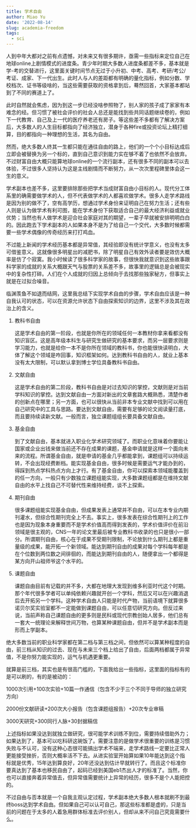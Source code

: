 ```yaml
---
title: 学术自由
author: Miao Yu
date: '2022-08-14'
slug: academia-freedom
tags:
  - sci
---
```


人到中年大都对之前有点遗憾，对未来又有很多期许，亟需一些指标来定位自己在地球online上剧情模式的进度条。青少年时期大多数人进度条都差不多，基本就是学-考的交替进行，这里面关键时间节点无过于小升初、中考、高考、考研/考公/考证、成家、下一代出生。此时人与人的差距都有明确的量化指标，例如分数、学校档次、证书等级啥的，当这些需要获取的资格拿到后，蓦然回首，大家基本都站到了不同的赛道上了。

此时自然就会焦虑，因为到这一步已经没啥参照物了，别人家的孩子成了家家有本难念的经。但习惯了被社会评价的社会人总还是能找到些共同话题继续卷的，例如下一代教育、自己及上一代的医疗养老还有房子。等这些差不多都有了解决方案后，大多数人的人生目标都指向了经济独立，潜身于各种fire或投资论坛上精打细算，目的都指向一种理想的生活，其名为自由。

然而，绝大多数人终其一生都只能在通往自由的路上，他们的一个个小目标达成后立即会被替换为另一个标的，直到自己意识到能力实在够不着了也依然不会放弃。不过财富自由大概只能算地球online的一个流行副本，还有很多不同的副本可以去体验，不过很多人坚持认为这是主线剧情而不断努力，从一次次里程碑里体会这一生的意义。

学术副本也差不多，这里要排除那些把学术当成财富自由小目标的人。现代分工体系里的确需要做学术的人，但不代表做学术的人都喜欢做学术。很多人走学术路线是因为别的做不了，空有高学历，想通过学术身份来证明自己在努力生活；还有些人则是认为做学术有利可图，能在学术身份下获取适合自己的最大经济利益或就业优势；当然也有人做学术是迎合社会家庭对其的期望，一辈子早就被安排明明白白的。因此跑去下学术副本的人如果本身不是为了给自己一个交代，大多数时候都需要一些学术偶像的传奇经历来打打鸡血。

不过能上新闻的学术经历基本都是异常值，其经验即没有统计学意义，也没有太多可借鉴意义。这就像很多明星出的减肥书，除了明星自己有效外读者要是效仿大概率是仿了个寂寞。我小时候读了很多科学家的故事，但很快我就意识到这些故事跟科学家的成就的关系大概跟天气与股票的关系差不多，故事里的逻辑总是会被现实中的复杂性打碎。人们在个人成就的归因上总倾向于去找那些独家秘方，但事实上就是在过拟合噪音。

临渊羡鱼不如退而结网，这里我总结下实现学术自由的步骤，学术自由应该是一种自我认可的状态，可以在资源允许状态下自由探索知识的边界，这里不涉及其在政治上的含义。

1. 教科书自由

   这是学术自由的第一阶段，也就是你所在的领域任何一本教材你拿来看都没有知识盲区。这是高年级本科生与研究生做研究的基本要求，而另一层要求则是学习能力，也就是给你一本不是你所在领域的教科书，你也能很快读明白，大体了解这个领域是咋回事，知识框架如何。达到教科书自由的人，就业上基本没有太大限制，可以默认拿到博士学位具备教科书自由。

2. 文献自由

   这是学术自由的第二阶段，教科书自由是对过去知识的掌控，文献则是对当前学科知识的掌控。达到文献自由一方面对新出的文章套路大概熟悉，清楚作者的创新点在哪里；另一方面，也可以很快从当前非本专业文献中找到可以用在自己研究中的工具与思路。要达到文献自由，需要有足够的论文阅读量打底，而且要持续读新文献。一般而言，独立课题组组长要具备文献自由。

3. 基金自由

   到了文献自由，基本就进入职业化学术研究领域了。而职业化意味着你要能让国家或企业出钱来做当前还不存在成果的课题，基金申请就是这样一个面向未来的流程。所谓基金自由，就是申请的基金几乎都能拿到，课题组可以持续运转，不会出现经费断档。能实现基金自由，很多时候是需要运气才能办到的，得踩到热点学科热点方向上才行。有了基金自由，你可以探索本领域能覆盖到的任一方向，一般只有少数独立课题组能实现，大多数课题组都是在维持文献自由的水平上找自己不可替代性来维持经费，谈不上探索。

4. 期刊自由

   很多课题组能实现基金自由，但成果发表上通常并不自由，可以在本专业内期刊灌水，但综合性期刊完全上不去。事实上，很多发表在综合性期刊上的工作也是因为现象本身重要而不是学术价值高而得到发表的，学术价值评价在前沿领域是很主观的，CNS一年的论文里最后被专业教科书收录的也只是很小一部分。所谓期刊自由，核心在于成果不受期刊限制，不论放到什么期刊上都是重量级的成果，能开拓一个新领域。能达到期刊自由的成果对每个学科每年都是在个位数到两位数之间徘徊的，而能达到期刊自由的人，随便拿出一个都得是某方向开山祖师爷这个水平的。

5. 课题自由

   课题自由目前有记载的并不多，大都在地理大发现到维多利亚时代这个时期。那个年代很多学者可以单纯依赖兴趣就开创一个学科，然后又可以在兴趣消退后去开拓另一个学科。这种学术自由人只能是时代产物，当前语境下就算很多诺贝尔奖实验室都不一定能做到课题自由，可以任意切研究方向。但反过来说，当前声称自己课题自由的更多则是民科或现代宗教创始人居多，他们总有一套大一统理论来解释世间万物，也算某种课题自由，但并不是学术副本而是形而上学副本。

绝大多数当前的职业科学家都在第二档与第三档之间，但依然可以算某种程度的自由，前三档从知识的过去、现在与未来三个档上给出了自由，后面两档都属于异常值，不是你努力能实现的，运气与机遇更重要。

就算是前三档，其实也是有很高门槛的，下面我给出一些指标，这里面的指标有的是可以刷的，有的是被动的：

1000次引用+100次实验+10篇一作通信（包含不少于三个不同于导师的独立研究方向）

2000份文献研读+200次大小报告（包含课题组报告）+20次专业审稿

3000天研究+300同行人脉+30封据稿信

上述指标如果没达到就独立做研究，很可能学术训练不到位，需要持续借助外力；如果达到了，基本可以吃科研这碗饭了。需要注意的是做学术很重要的训练是习惯失败与不认可，没有这种心态很可能搞出学术不端来，走学术路线一定要比正常人更能接受挫折，否则大概率活不下去。从进实验室开始算如果10年能达到这个指标就是优秀，15年达到算良好，20年还没达到估计早就转行了。而且这个标准你要真达到了基本也移民自由了，起码已经到美国eb1杰出人才的标准了。当然，你也可以直接奔着异常值去，但异常值需要统计上异常的经历，很多不是个人能把控的。

不过自由与否本就是一个自我主观认定过程，学术副本绝大多数人根本就刷不到最终boss达到学术自由。但如果自己可以认可自己，那这些标准都是虚的，只是当前的问题在于太多的人着急用群体标准去评价别人，但却从来不问自己究竟需要什么。
